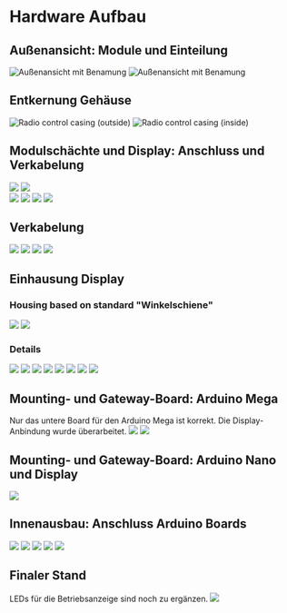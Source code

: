 # Hardware Aufbau

## Außenansicht: Module und Einteilung
![Außenansicht mit Benamung](./img/RadioControl_Module_Sections.jpg)
![Außenansicht mit Benamung](./img/RadioControl_Details.jpg)

## Entkernung Gehäuse
![Radio control casing (outside)](./img/Body_outside.jpg)
![Radio control casing (inside)](./img/Body_inside.jpg)

## Modulschächte und Display: Anschluss und Verkabelung
![](./img/MainCenter_clean_outside.jpg)
![](./img/MainCenter_clean_inside.jpg)   
![](./img/MainCenter_full_outside.jpg)
![](./img/MainCenter_full_inside.jpg)
![](./img/DisplayTray_preparation.jpg)
![](./img/DisplayTray_first_fit.jpg)

## Verkabelung
![](./img/Body_outside_switches_and_potis.jpg)
![](./img/Body_inside_wiring_1.jpg)
![](./img/Body_inside_wiring_2.jpg)
![](./img/Body_inside_wiring_module_section_right.jpg)

## Einhausung Display

### Housing based on standard "Winkelschiene"
![](./img/Body_Display_Housing_8.jpg)
![](./img/Body_Display_Housing_9.jpg)

### Details
![](./img/Body_Display_Housing_1.jpg)
![](./img/Body_Display_Housing_2.jpg)
![](./img/Body_Display_Housing_3.jpg)
![](./img/Body_Display_Housing_4.jpg)
![](./img/Body_Display_Housing_5.jpg)
![](./img/Body_Display_Housing_6.jpg)
![](./img/Body_Display_Housing_7.jpg)
![](./img/Body_Display_Housing_Final.jpg)

## Mounting- und Gateway-Board: Arduino Mega
Nur das untere Board für den Arduino Mega ist korrekt. Die Display-Anbindung wurde überarbeitet.
![](./img/Arduino_Mounting_Boards_1.jpg)
![](./img/Arduino_Mounting_Boards_2.jpg)

## Mounting- und Gateway-Board: Arduino Nano und Display
![](./img/Arduino_Mounting_Boards_3_Display.jpg)

## Innenausbau: Anschluss Arduino Boards
![](./img/Connection_Board_Servos_and_MainCentral.jpg)
![](./img/Wiring_Complete.jpg)
![](./img/Body_Wiring_inside.jpg)
![](./img/Voltage_Controller.jpg)
![](./img/Body_Outside_complete.jpg)

## Finaler Stand
LEDs für die Betriebsanzeige sind noch zu ergänzen.
![](./img/RadioControl_final.jpg)
